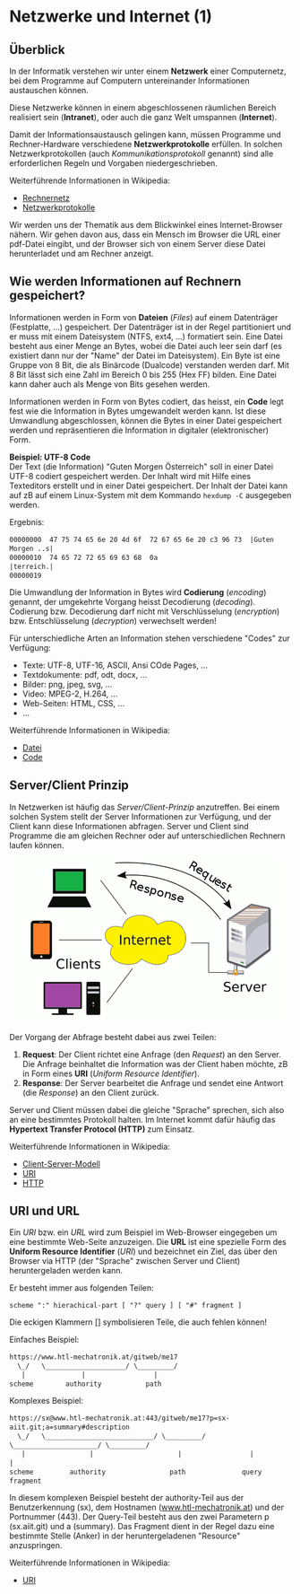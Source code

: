 # Netzwerke und Internet (1)

## Überblick

In der Informatik verstehen wir unter einem **Netzwerk** einer Computernetz, bei dem Programme auf Computern untereinander Informationen austauschen können.

Diese Netzwerke können in einem abgeschlossenen räumlichen Bereich realisiert sein (**Intranet**), oder auch die ganz Welt umspannen (**Internet**).

Damit der Informationsaustausch gelingen kann, müssen Programme und Rechner-Hardware verschiedene **Netzwerkprotokolle** erfüllen. In solchen Netzwerkprotokollen (auch *Kommunikationsprotokoll* genannt) sind alle erforderlichen Regeln und Vorgaben niedergeschrieben.

Weiterführende Informationen in Wikipedia:  
* [Rechnernetz](https://de.wikipedia.org/wiki/Rechnernetz)
* [Netzwerkprotokolle](https://de.wikipedia.org/wiki/Netzwerkprotokoll)

Wir werden uns der Thematik aus dem Blickwinkel eines Internet-Browser nähern. Wir gehen davon aus, dass ein Mensch im Browser die URL einer pdf-Datei eingibt, und der Browser sich von einem Server diese Datei herunterladet und am Rechner anzeigt.


## Wie werden Informationen auf Rechnern gespeichert?

Informationen werden in Form von **Dateien** (*Files*) auf einem Datenträger (Festplatte, ...) gespeichert. Der Datenträger ist in der Regel partitioniert und er muss mit einem Dateisystem (NTFS, ext4, ...) formatiert sein. Eine Datei besteht aus einer Menge an Bytes, wobei die Datei auch leer sein darf (es existiert dann nur der "Name" der Datei im Dateisystem). Ein Byte ist eine Gruppe von 8 Bit, die als Binärcode (Dualcode) verstanden werden darf. Mit 8 Bit lässt sich eine Zahl im Bereich 0 bis 255 (Hex FF) bilden. Eine Datei kann daher auch als Menge von Bits gesehen werden.

Informationen werden in Form von Bytes codiert, das heisst, ein **Code** legt fest wie die Information in Bytes umgewandelt werden kann. Ist diese Umwandlung abgeschlossen, können die Bytes in einer Datei gespeichert werden und repräsentieren die Information in digitaler (elektronischer) Form.

**Beispiel: UTF-8 Code**  
Der Text (die Information) "Guten Morgen Österreich" soll in einer Datei UTF-8 codiert gespeichert werden. Der Inhalt wird mit Hilfe eines Texteditors erstellt und in einer Datei gespeichert. Der Inhalt der Datei kann auf zB auf einem Linux-System mit dem Kommando `hexdump -C` ausgegeben werden.

Ergebnis:
```
00000000  47 75 74 65 6e 20 4d 6f  72 67 65 6e 20 c3 96 73  |Guten Morgen ..s|
00000010  74 65 72 72 65 69 63 68  0a                       |terreich.|
00000019
```

Die Umwandlung der Information in Bytes wird **Codierung** (*encoding*) genannt, der umgekehrte Vorgang heisst Decodierung (*decoding*). 
Codierung bzw. Decodierung darf nicht mit Verschlüsselung (*encryption*) bzw. Entschlüsselung (*decryption*) verwechselt werden!

Für unterschiedliche Arten an Information stehen verschiedene "Codes" zur Verfügung:  
* Texte: UTF-8, UTF-16, ASCII, Ansi COde Pages, ...
* Textdokumente: pdf, odt, docx, ...
* Bilder: png, jpeg, svg, ...
* Video: MPEG-2, H.264, ...
* Web-Seiten: HTML, CSS, ...
* ...

Weiterführende Informationen in Wikipedia:  
* [Datei](https://de.wikipedia.org/wiki/Datei)
* [Code](https://de.wikipedia.org/wiki/Code)  


## Server/Client Prinzip

In Netzwerken ist häufig das *Server/Client-Prinzip* anzutreffen. Bei einem solchen System stellt der Server Informationen zur Verfügung, und der Client kann diese Informationen abfragen. Server und Client sind Programme die am gleichen Rechner oder auf unterschiedlichen Rechnern laufen können.

![](img/server-client-model.png)

Der Vorgang der Abfrage besteht dabei aus zwei Teilen:  
1) **Request**: Der Client richtet eine Anfrage (den *Request*) an den Server. Die Anfrage beinhaltet die Information was der Client haben möchte, zB in Form eines **URI** (*Uniform Resource Identifier*).
2) **Response**: Der Server bearbeitet die Anfrage und sendet eine Antwort (die *Response*) an den Client zurück.

Server und Client müssen dabei die gleiche "Sprache" sprechen, sich also an eine bestimmtes Protokoll halten. Im Internet kommt dafür häufig das **Hypertext Transfer Protocol (HTTP)** zum Einsatz.

Weiterführende Informationen in Wikipedia:  
* [Client-Server-Modell](https://de.wikipedia.org/wiki/Client-Server-Modell)
* [URI](https://de.wikipedia.org/wiki/Uniform_Resource_Identifier)
* [HTTP](https://de.wikipedia.org/wiki/Hypertext_Transfer_Protocol)

## URI und URL

Ein *URI* bzw. ein *URL* wird zum Beispiel im Web-Browser eingegeben um eine bestimmte Web-Seite anzuzeigen. Die **URL** ist eine spezielle Form des **Uniform Resource Identifier** (*URI*) und bezeichnet ein Ziel, das über den Browser via HTTP (der "Sprache" zwischen Server und Client) heruntergeladen werden kann.

Er besteht immer aus folgenden Teilen:

```
scheme ":" hierachical-part [ "?" query ] [ "#" fragment ]
```
Die eckigen Klammern [] symbolisieren Teile, die auch fehlen können!

Einfaches Beispiel:

```
https://www.htl-mechatronik.at/gitweb/me17
  \_/   \____________________/ \_________/
   |              |                 |
scheme        authority           path
```

Komplexes Beispiel:

```
https://sx@www.htl-mechatronik.at:443/gitweb/me17?p=sx-aiit.git;a=summary#description
  \_/   \___________________________/ \_________/ \_____________________/ \_________/
   |                |                     |                 |                 |
scheme         authority                path              query           fragment
```

In diesem komplexen Beispiel besteht der authority-Teil aus der Benutzerkennung (sx), dem Hostnamen (www.htl-mechatronik.at) und der Portnummer (443). Der Query-Teil besteht aus den zwei Parametern p (sx.aiit.git) und a (summary). Das Fragment dient in der Regel dazu eine bestimmte Stelle (Anker) in der heruntergeladenen "Resource" anzuspringen.

Weiterführende Informationen in Wikipedia:  
* [URI](https://de.wikipedia.org/wiki/Uniform_Resource_Identifier)
